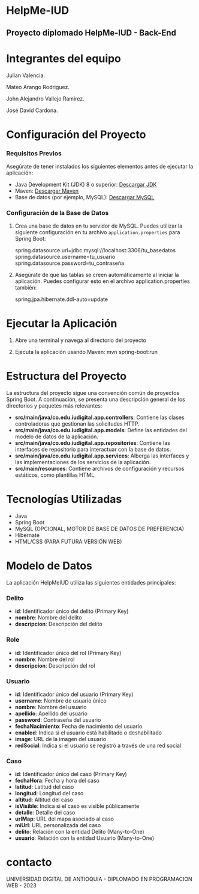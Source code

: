 # HelpMe-IUD
  ## Proyecto diplomado HelpMe-IUD - Back-End

# Integrantes del equipo
Julian Valencia.
  
Mateo Arango Rodriguez.
  
John Alejandro Vallejo Ramirez.
  
José David Cardona.

# Configuración del Proyecto

### Requisitos Previos

Asegúrate de tener instalados los siguientes elementos antes de ejecutar la aplicación:

- Java Development Kit (JDK) 8 o superior: [Descargar JDK](https://www.oracle.com/java/technologies/javase-downloads.html)
- Maven: [Descargar Maven](https://maven.apache.org/download.cgi)
- Base de datos (por ejemplo, MySQL): [Descargar MySQL](https://dev.mysql.com/downloads/)

### Configuración de la Base de Datos

1. Crea una base de datos en tu servidor de MySQL. Puedes utilizar la siguiente configuración en tu archivo `application.properties` para Spring Boot:
   
   spring.datasource.url=jdbc:mysql://localhost:3306/tu_basedatos
   spring.datasource.username=tu_usuario
   spring.datasource.password=tu_contraseña
   
2. Asegúrate de que las tablas se creen automáticamente al iniciar la aplicación. Puedes configurar esto en el archivo application.properties también:
   
   spring.jpa.hibernate.ddl-auto=update


# Ejecutar la Aplicación

1. Abre una terminal y navega al directorio del proyecto
   
2. Ejecuta la aplicación usando Maven:
    mvn spring-boot:run

# Estructura del Proyecto
La estructura del proyecto sigue una convención común de proyectos Spring Boot. A continuación, se presenta una descripción general de los directorios y paquetes más relevantes:

- **src/main/java/co.edu.iudigital.app.controllers**: Contiene las clases controladoras que gestionan las solicitudes HTTP.
- **src/main/java/co.edu.iudigital.app.models**: Define las entidades del modelo de datos de la aplicación.
- **src/main/java/co.edu.iudigital.app.repositories**: Contiene las interfaces de repositorio para interactuar con la base de datos.
- **src/main/java/co.edu.iudigital.app.services**: Alberga las interfaces y las implementaciones de los servicios de la aplicación.
- **src/main/resources**: Contiene archivos de configuración y recursos estáticos, como plantillas HTML.

# Tecnologías Utilizadas
- Java
- Spring Boot
- MySQL (OPCIONAL, MOTOR DE BASE DE DATOS DE PREFERENCIA)
- Hibernate 
- HTML/CSS (PARA FUTURA VERSIÓN WEB)

# Modelo de Datos

La aplicación HelpMeIUD utiliza las siguientes entidades principales:

### Delito

- **id**: Identificador único del delito (Primary Key)
- **nombre**: Nombre del delito
- **descripcion**: Descripción del delito

### Role

- **id**: Identificador único del rol (Primary Key)
- **nombre**: Nombre del rol
- **descripcion**: Descripción del rol

### Usuario

- **id**: Identificador único del usuario (Primary Key)
- **username**: Nombre de usuario único
- **nombre**: Nombre del usuario
- **apellido**: Apellido del usuario
- **password**: Contraseña del usuario
- **fechaNacimiento**: Fecha de nacimiento del usuario
- **enabled**: Indica si el usuario está habilitado o deshabilitado
- **image**: URL de la imagen del usuario
- **redSocial**: Indica si el usuario se registró a través de una red social

### Caso

- **id**: Identificador único del caso (Primary Key)
- **fechaHora**: Fecha y hora del caso
- **latitud**: Latitud del caso
- **longitud**: Longitud del caso
- **altitud**: Altitud del caso
- **isVisible**: Indica si el caso es visible públicamente
- **detalle**: Detalle del caso
- **urlMap**: URL del mapa asociado al caso
- **miUrl**: URL personalizada del caso
- **delito**: Relación con la entidad Delito (Many-to-One)
- **usuario**: Relación con la entidad Usuario (Many-to-One)

# contacto
UNIVERSIDAD DIGITAL DE ANTIOQUIA - DIPLOMADO EN PROGRAMACION WEB - 2023 





